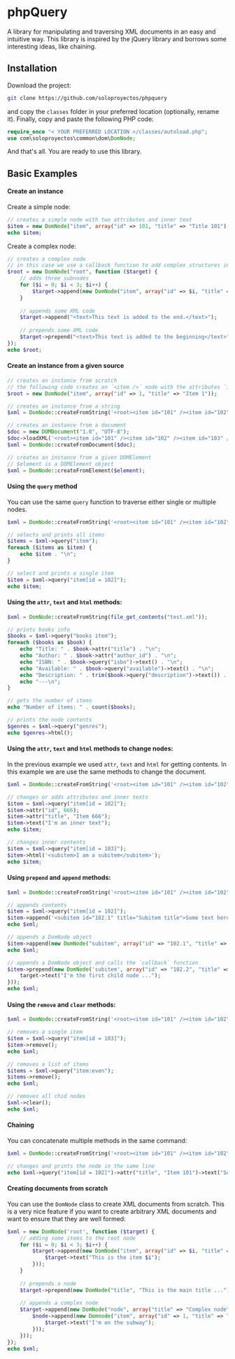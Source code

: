 phpQuery
========

A library for manipulating and traversing XML documents in an easy and intuitive way. This library is inspired by the jQuery library and borrows some interesting ideas, like chaining.

Installation
------------

Download the project:
```bash
git clone https://github.com/soloproyectos/phpquery
```

and copy the `classes` folder in your preferred location (optionally, rename it). Finally, copy and paste the following PHP code:
```PHP
require_once "< YOUR PREFERRED LOCATION >/classes/autoload.php";
use com\soloproyectos\common\dom\DomNode;
```

And that's all. You are ready to use this library.

Basic Examples
--------------

#### Create an instance

Create a simple node:
```PHP
// creates a simple node with two attributes and inner text
$item = new DomNode("item", array("id" => 101, "title" => "Title 101"), "Inner text here...");
echo $item;
```

Create a complex node:
```PHP
// creates a complex node
// in this case we use a callback function to add complex structures into the node
$root = new DomNode("root", function ($target) {
    // adds three subnodes
    for ($i = 0; $i < 3; $i++) {
        $target->append(new DomNode("item", array("id" => $i, "title" => "Title $i"), "This is the item $i"));
    }
    
    // appends some XML code
    $target->append("<text>This text is added to the end.</text>");
    
    // prepends some XML code
    $target->prepend("<text>This text is added to the beginning</text>");
});
echo $root;
```

#### Create an instance from a given source

```PHP
// creates an instance from scratch
// the following code creates an `<item />` node with the attributes `id` and `title`
$root = new DomNode("item", array("id" => 1, "title" => "Item 1"));

// creates an instance from a string
$xml = DomNode::createFromString('<root><item id="101" /><item id="102" /><item id="103" /></root>');

// creates an instance from a document
$doc = new DOMDocument("1.0", "UTF-8");
$doc->loadXML('<root><item id="101" /><item id="102" /><item id="103" /></root>');
$xml = DomNode::createFromDocument($doc);

// creates an instance from a given DOMElement
// $element is a DOMElement object
$xml = DomNode::createFromElement($element);
```

#### Using the `query` method

You can use the same `query` function to traverse either single or multiple nodes.

```PHP
$xml = DomNode::createFromString('<root><item id="101" /><item id="102" /><item id="103" /></root>');

// selects and prints all items
$items = $xml->query("item");
foreach ($items as $item) {
    echo $item . "\n";
}

// select and prints a single item
$item = $xml->query("item[id = 102]");
echo $item;
```

#### Using the `attr`, `text` and `html` methods:
```PHP
$xml = DomNode::createFromString(file_get_contents("test.xml"));

// prints books info
$books = $xml->query("books item");
foreach ($books as $book) {
    echo "Title: " . $book->attr("title") . "\n";
    echo "Author: " . $book->attr("author_id") . "\n";
    echo "ISBN: " . $book->query("isbn")->text() . "\n";
    echo "Available: " . $book->query("available")->text() . "\n";
    echo "Description: " . trim($book->query("description")->text()) . "\n";
    echo "---\n";
}

// gets the number of items
echo "Number of items: " . count($books);

// prints the node contents
$genres = $xml->query("genres");
echo $genres->html();
```

#### Using the `attr`, `text` and `html` methods to change nodes:

In the previous example we used `attr`, `text` and `html` for getting contents. In this example we are use the same methods to change the document.

```PHP
$xml = DomNode::createFromString('<root><item id="101" /><item id="102" /><item id="103" /></root>');

// changes or adds attributes and inner texts
$item = $xml->query("item[id = 102]");
$item->attr("id", 666);
$item->attr("title", "Item 666");
$item->text("I'm an inner text");
echo $item;

// changes inner contents
$item = $xml->query("item[id = 103]");
$item->html('<subitem>I am a subitem</subitem>');
echo $item;
```

#### Using `prepend` and `append` methods:

```PHP
$xml = DomNode::createFromString('<root><item id="101" /><item id="102" /><item id="103" /></root>');

// appends contents
$item = $xml->query("item[id = 102]");
$item->append('<subitem id="102.1" title="Subitem title">Some text here ...</subitem>');
echo $xml;

// appends a DomNode object
$item->append(new DomNode("subitem", array("id" => "102.1", "title" => "Subitem title"), "Some text here ..."));
echo $xml;

// appends a DomNode object and calls the `callback` function
$item->prepend(new DomNode('subitem', array("id" => "102.2", "title" => "Subitem title"), function (target) {
    target->text("I'm the first child node ...");
}));
echo $xml;
```

#### Using the `remove` and `clear` methods:

```PHP
$xml = DomNode::createFromString('<root><item id="101" /><item id="102" /><item id="103" /></root>');

// removes a single item
$item = $xml->query("item[id = 103]");
$item->remove();
echo $xml;

// removes a list of items
$items = $xml->query("item:even");
$items->remove();
echo $xml;

// removes all chid nodes
$xml->clear();
echo $xml;
```

#### Chaining

You can concatenate multiple methods in the same command:

```PHP
$xml = DomNode::createFromString('<root><item id="101" /><item id="102" /><item id="103" /></root>');

// changes and prints the node in the same line
echo $xml->query("item[id = 102]")->attr("title", "Item 101")->text("Some text...")->append("<subitem />");
```

#### Creating documents from scratch

You can use the `DomNode` class to create XML documents from scratch. This is a very nice feature if you want to create arbitrary XML documents and want to ensure that they are well formed:

```PHP
$xml = new DomNode('root', function ($target) {
    // adding some items to the root node
    for ($i = 0; $i < 3; $i++) {
        $target->append(new DomNode("item", array("id" => $i, "title" => "Item $i"), function ($target) use ($i) {
            $target->text("This is the item $i");
        }));
    }
    
    // prepends a node
    $target->prepend(new DomNode("title", "This is the main title ..."));
    
    // appends a complex node
    $target->append(new DomNode("node", array("title" => "Complex node"), function ($node) {
        $node->append(new Domnode("item", array("id" => 1, "title" => "Subitem 1"), function ($target) {
            $target->text("I'm on the subway");
        }));
    }));
});
echo $xml;
```
